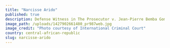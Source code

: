 ```yaml
---
title: "Narcisse Arido"
published: true
description: Defense Witness in The Prosecutor v. Jean-Pierre Bemba Gombo
image_path: /uploads/1427902661480_pr987web.jpg
image_credit: "Photo courtesy of International Criminal Court"
country: central-african-republic
slug: narcisse-arido
---
```


